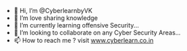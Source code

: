 - 👋 Hi, I’m @CyberlearnbyVK
- 👀 I’m love sharing knowledge
- 🌱 I’m currently learning offensive Security...
- 💞️ I’m looking to collaborate on any Cyber Security Areas...
- 📫 How to reach me ? visit www.cyberlearn.co.in

<!---
CyberlearnbyVK/CyberlearnbyVK is a ✨ special ✨ repository because its `README.md` (this file) appears on your GitHub profile.
You can click the Preview link to take a look at your changes.
--->

